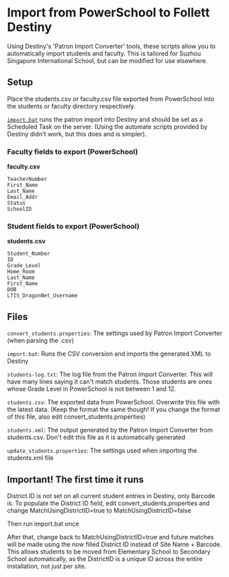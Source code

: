 # Import from PowerSchool to Follett Destiny

Using Destiny's 'Patron Import Converter' tools, these scripts allow you to automatically import students and faculty. This is tailored for Suzhou Singapore International School, but can be modified for use elsewhere.

## Setup
Place the students.csv or faculty.csv file exported from PowerSchool into the students or faculty directory respectively.

[`import.bat`](import.bat) runs the patron import into Destiny and should be set as a Scheduled Task on the server. (Using the automate scripts provided by Destiny didn't work, but this does and is simpler).

### Faculty fields to export (PowerSchool)
**faculty.csv**
```
TeacherNumber
First_Name
Last_Name
Email_Addr
Status
SchoolID
```

### Student fields to export (PowerSchool)
**students.csv**
```
Student_Number
ID
Grade_Level
Home_Room
Last_Name
First_Name
DOB
LTIS_DragonNet_Username
```

## Files

`convert_students.properties`: The settings used by Patron Import Converter (when parsing the .csv)

`import.bat`: Runs the CSV conversion and imports the generated XML to Destiny

`students-log.txt`: The log file from the Patron Import Converter. This will have many lines saying it can't match students. Those students are ones whose Grade Level in PowerSchool is not between 1 and 12.

`students.csv`: The exported data from PowerSchool. Overwrite this file with the latest data. (Keep the format the same though! If you change the format of this file, also edit convert_students.properties)

`students.xml`: The output generated by the Patron Import Converter from students.csv. Don't edit this file as it is automatically generated

`update_students.properties`: The settings used when importing the students.xml file

## Important! The first time it runs

District ID is not set on all current student entries in Destiny, only Barcode is.
To populate the District ID field, edit convert_students.properties and change
MatchUsingDistrictID=true
to
MatchUsingDistrictID=false

Then run import.bat once

After that, change back to MatchUsingDistrictID=true and future matches will be made using the now filled District ID instead of Site Name + Barcode. This allows students to be moved from Elementary School to Secondary School automatically, as the DistrictID is a unique ID across the entire installation, not just per site.

